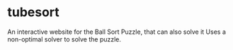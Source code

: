 # tubesort
An interactive website for the Ball Sort Puzzle, that can also solve it
Uses a non-optimal solver to solve the puzzle.
